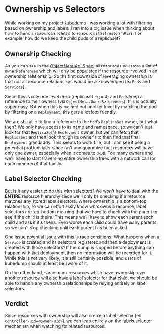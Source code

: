 # Ownership vs Selectors

While working on my project [kubedump](https://github.com/joshmeranda/kubedump) I was working a lot with filtering based
on ownership and labels. I ran into a big issue when thinking about how to handle resources related to resources that
match filters. For example, how do we keep the child pods of a replicaset?

## Ownership Checking

As you can see in the [ObjectMeta Api Spec](https://kubernetes.io/docs/reference/kubernetes-api/common-definitions/object-meta/#System),
all resources will store a list of `OwnerReferences` which will only be populated if the resource involved in an
ownership relationship. So the first downside of leveraging ownership is that not all resource relationships would be
acknowledged (ex `Pods` and `Services`).

Since this is only one level deep (replicaset -> pod) and `Pod`s keep a reference to their owners (via
`ObjectMeta.OwnerReferences`), this is actually super easy. But when this is pushed out another level by matching the
pod by filtering on a `Deployment`, this gets a lot less friendly.

We are still able to find a reference to the `Pod`'s `ReplicaSet` owner, but what then? We only have access to its name
and namespace, so we can't just look for that `ReplicaSet`'s `Deployment` owner, but we can fetch that `ReplicaSet` and
then look through its owner's to then find that final `Deployment` grandaddy. This seems to work fine, but I can see it
being a potential problem later since isn't any guarantee that resources will have only one owner, especially when it
comes to `CRD`s. Too many owners and we'll have to start traversing entire ownership trees with a network call for each
member of that family.

## Label Selector Checking

But is it any easier to do this with selectors? We won't have to deal with the **ENTIRE** resource hierarchy since we'll
only be checking if a resource matches any stored label selectors. Where ownership is a bottom-top relationship, so we
can effortlessly know what owns a resource, label selectors are top-bottom meaning that we have to check with the parent
to see if the child is theirs. This means we'll have to show each parent each child and ask if it's theirs. Even worse
each child could have many parents, so we can't stop checking until each parent has been asked.

One issue potential issue with this is race conditions. What happens when a `Service` is created and its selectors
registered and then a deployment is created with those selectors? If the dump is stopped before anything can happen
with that deployment, then no information will be recorded for it. While this is not very likely, it is still certainly
possible, and users of kubedump should at least be aware of it.

On the other hand, since many resources which have ownership over another resource will also have a label selector for
that child, we should be able to handle any ownership relationships by relying entirely on label selectors.

## Verdict

Since resources with ownership will also create a label selector (ex `controller-uid=<owner-uid>`), we can lean entirely
on the labels selector mechanism when watching for related resources.
